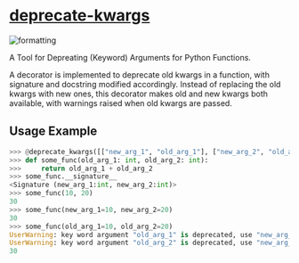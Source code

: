 # [deprecate-kwargs](https://github.com/DeepPSP/deprecate-kwargs/)

![formatting](https://github.com/DeepPSP/deprecate-kwargs/actions/workflows/check-formatting.yml/badge.svg)
<!-- ![PyPI](https://img.shields.io/pypi/v/deprecate-kwargs?style=flat-square) -->

A Tool for Depreating (Keyword) Arguments for Python Functions.

A decorator is implemented to deprecate old kwargs in a function, with signature and docstring modified accordingly.
Instead of replacing the old kwargs with new ones, this decorator makes old and new kwargs both available,
with warnings raised when old kwargs are passed.

## Usage Example
```python
>>> @deprecate_kwargs([["new_arg_1", "old_arg_1"], ["new_arg_2", "old_arg_2"]])
>>> def some_func(old_arg_1: int, old_arg_2: int):
>>>     return old_arg_1 + old_arg_2
>>> some_func.__signature__
<Signature (new_arg_1:int, new_arg_2:int)>
>>> some_func(10, 20)
30
>>> some_func(new_arg_1=10, new_arg_2=20)
30
>>> some_func(old_arg_1=10, old_arg_2=20)
UserWarning: key word argument "old_arg_1" is deprecated, use "new_arg_1" instead
UserWarning: key word argument "old_arg_2" is deprecated, use "new_arg_2" instead
30
```
